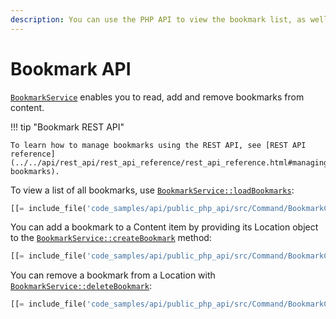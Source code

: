 ```yaml
---
description: You can use the PHP API to view the bookmark list, as well as add and remove content from it.
---
```


# Bookmark API

[`BookmarkService`](../../api/php_api/php_api_reference/classes/Ibexa-Contracts-Core-Repository-BookmarkService.html)
enables you to read, add and remove bookmarks from content.

!!! tip "Bookmark REST API"

    To learn how to manage bookmarks using the REST API, see [REST API reference](../../api/rest_api/rest_api_reference/rest_api_reference.html#managing-bookmarks).

To view a list of all bookmarks, use [`BookmarkService::loadBookmarks`](../../api/php_api/php_api_reference/classes/Ibexa-Contracts-Core-Repository-BookmarkService.html#method_loadBookmarks):

``` php
[[= include_file('code_samples/api/public_php_api/src/Command/BookmarkCommand.php', 43, 50) =]]
```

You can add a bookmark to a Content item by providing its Location object
to the [`BookmarkService::createBookmark`](../../api/php_api/php_api_reference/classes/Ibexa-Contracts-Core-Repository-BookmarkService.html#method_createBookmark) method:

``` php
[[= include_file('code_samples/api/public_php_api/src/Command/BookmarkCommand.php', 37, 40) =]]
```

You can remove a bookmark from a Location with [`BookmarkService::deleteBookmark`](../../api/php_api/php_api_reference/classes/Ibexa-Contracts-Core-Repository-BookmarkService.html#method_deleteBookmark):

``` php
[[= include_file('code_samples/api/public_php_api/src/Command/BookmarkCommand.php', 52, 53) =]]
```

